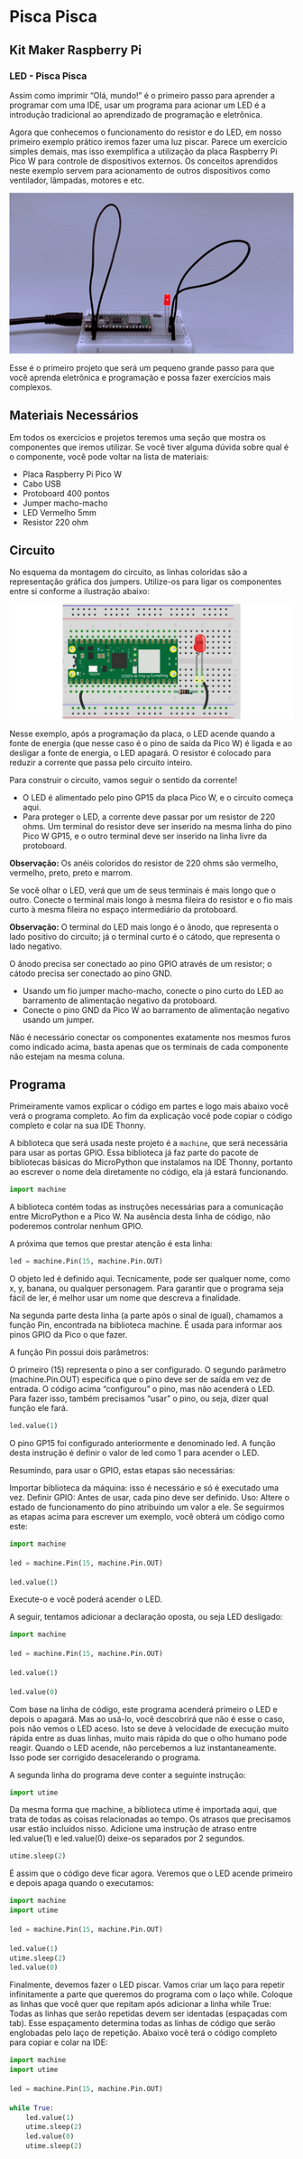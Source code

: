# Pisca Pisca

## Kit Maker Raspberry Pi

### LED - Pisca Pisca

Assim como imprimir “Olá, mundo!” é o primeiro passo para aprender a programar com uma IDE, usar um programa para acionar um LED é a introdução tradicional ao aprendizado de programação e eletrônica.

Agora que conhecemos o funcionamento do resistor e do LED, em nosso primeiro exemplo prático iremos fazer uma luz piscar. Parece um exercício simples demais, mas isso exemplifica a utilização da placa Raspberry Pi Pico W para controle de dispositivos externos. Os conceitos aprendidos neste exemplo servem para acionamento de outros dispositivos como ventilador, lâmpadas, motores e etc.

![Pisca Pisca GIF](https://github.com/rauzola/Raspberry-Pi/blob/main/LED/Pisca%20Pisca/5.3PiscaPisca1920x1080-ezgif.com-video-to-gif-converter.gif)


Esse é o primeiro projeto que será um pequeno grande passo para que você aprenda eletrônica e programação e possa fazer exercícios mais complexos.

## Materiais Necessários

Em todos os exercícios e projetos teremos uma seção que mostra os componentes que iremos utilizar. Se você tiver alguma dúvida sobre qual é o componente, você pode voltar na lista de materiais:

- Placa Raspberry Pi Pico W
- Cabo USB
- Protoboard 400 pontos
- Jumper macho-macho
- LED Vermelho 5mm
- Resistor 220 ohm

## Circuito

No esquema da montagem do circuito, as linhas coloridas são a representação gráfica dos jumpers. Utilize-os para ligar os componentes entre si conforme a ilustração abaixo: 

![Circuito](https://raw.githubusercontent.com/rauzola/Raspberry-Pi/main/LED/Pisca%20Pisca/5-3-Pisca-Pisca_bb-1.png.webp)


Nesse exemplo, após a programação da placa, o LED acende quando a fonte de energia (que nesse caso é o pino de saída da Pico W) é ligada e ao desligar a fonte de energia, o LED apagará. O resistor é colocado para reduzir a corrente que passa pelo circuito inteiro.

Para construir o circuito, vamos seguir o sentido da corrente!

- O LED é alimentado pelo pino GP15 da placa Pico W, e o circuito começa aqui.
- Para proteger o LED, a corrente deve passar por um resistor de 220 ohms. Um terminal do resistor deve ser inserido na mesma linha do pino Pico W GP15, e o outro terminal deve ser inserido na linha livre da protoboard.

**Observação:** Os anéis coloridos do resistor de 220 ohms são vermelho, vermelho, preto, preto e marrom.

Se você olhar o LED, verá que um de seus terminais é mais longo que o outro. Conecte o terminal mais longo à mesma fileira do resistor e o fio mais curto à mesma fileira no espaço intermediário da protoboard.

**Observação:** O terminal do LED mais longo é o ânodo, que representa o lado positivo do circuito; já o terminal curto é o cátodo, que representa o lado negativo.

O ânodo precisa ser conectado ao pino GPIO através de um resistor; o cátodo precisa ser conectado ao pino GND.

- Usando um fio jumper macho-macho, conecte o pino curto do LED ao barramento de alimentação negativo da protoboard.
- Conecte o pino GND da Pico W ao barramento de alimentação negativo usando um jumper.

Não é necessário conectar os componentes exatamente nos mesmos furos como indicado acima, basta apenas que os terminais de cada componente não estejam na mesma coluna. 

## Programa

Primeiramente vamos explicar o código em partes e logo mais abaixo você verá o programa completo. Ao fim da explicação você pode copiar o código completo e colar na sua IDE Thonny.

A biblioteca que será usada neste projeto é a `machine`, que será necessária para usar as portas GPIO. Essa biblioteca já faz parte do pacote de bibliotecas básicas do MicroPython que instalamos na IDE Thonny, portanto ao escrever o nome dela diretamente no código, ela já estará funcionando. 

```python
import machine
```
A biblioteca contém todas as instruções necessárias para a comunicação entre MicroPython e a Pico W. Na ausência desta linha de código, não poderemos controlar nenhum GPIO.

A próxima que temos que prestar atenção é esta linha:

```python
led = machine.Pin(15, machine.Pin.OUT)
```

O objeto led é definido aqui. Tecnicamente, pode ser qualquer nome, como x, y, banana, ou qualquer personagem. Para garantir que o programa seja fácil de ler, é melhor usar um nome que descreva a finalidade.

Na segunda parte desta linha (a parte após o sinal de igual), chamamos a função Pin, encontrada na biblioteca machine. É usada para informar aos pinos GPIO da Pico o que fazer.

A função Pin possui dois parâmetros:

O primeiro (15) representa o pino a ser configurado.
O segundo parâmetro (machine.Pin.OUT) especifica que o pino deve ser de saída em vez de entrada.
O código acima “configurou” o pino, mas não acenderá o LED. Para fazer isso, também precisamos “usar” o pino, ou seja, dizer qual função ele fará.

```python
led.value(1)
```

O pino GP15 foi configurado anteriormente e denominado led. A função desta instrução é definir o valor de led como 1 para acender o LED.

Resumindo, para usar o GPIO, estas etapas são necessárias:

Importar biblioteca da máquina: isso é necessário e só é executado uma vez.
Definir GPIO: Antes de usar, cada pino deve ser definido.
Uso: Altere o estado de funcionamento do pino atribuindo um valor a ele.
Se seguirmos as etapas acima para escrever um exemplo, você obterá um código como este:

```python
import machine

led = machine.Pin(15, machine.Pin.OUT)

led.value(1)
```

Execute-o e você poderá acender o LED.

A seguir, tentamos adicionar a declaração oposta, ou seja LED desligado:

```python
import machine

led = machine.Pin(15, machine.Pin.OUT)

led.value(1)

led.value(0)
```

Com base na linha de código, este programa acenderá primeiro o LED e depois o apagará. Mas ao usá-lo, você descobrirá que não é esse o caso, pois não vemos o LED aceso. Isto se deve à velocidade de execução muito rápida entre as duas linhas, muito mais rápida do que o olho humano pode reagir. Quando o LED acende, não percebemos a luz instantaneamente. Isso pode ser corrigido desacelerando o programa.

A segunda linha do programa deve conter a seguinte instrução:

```python
import utime
```

Da mesma forma que machine, a biblioteca utime é importada aqui, que trata de todas as coisas relacionadas ao tempo. Os atrasos que precisamos usar estão incluídos nisso. Adicione uma instrução de atraso entre led.value(1) e led.value(0) deixe-os separados por 2 segundos.

```python
utime.sleep(2)
```

É assim que o código deve ficar agora. Veremos que o LED acende primeiro e depois apaga quando o executamos:

```python
import machine
import utime

led = machine.Pin(15, machine.Pin.OUT)

led.value(1)
utime.sleep(2)
led.value(0)
```

Finalmente, devemos fazer o LED piscar. Vamos criar um laço para repetir infinitamente a parte que queremos do programa com o laço while. Coloque as linhas que você quer que repitam após adicionar a linha while True: Todas as linhas que serão repetidas devem ser identadas (espaçadas com tab). Esse espaçamento determina todas as linhas de código que serão englobadas pelo laço de repetição. Abaixo você terá o código completo para copiar e colar na IDE:


```python
import machine
import utime

led = machine.Pin(15, machine.Pin.OUT)

while True:
    led.value(1)
    utime.sleep(2)
    led.value(0)
    utime.sleep(2)
```
